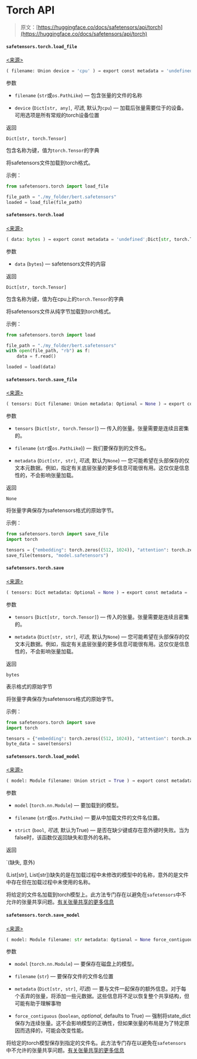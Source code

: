 # Torch API

> 原文：[https://huggingface.co/docs/safetensors/api/torch](https://huggingface.co/docs/safetensors/api/torch)

#### `safetensors.torch.load_file`

[<来源>](https://github.com/huggingface/safetensors/blob/main/bindings/python/py_src/safetensors/torch.py#L284)

```py
( filename: Union device = 'cpu' ) → export const metadata = 'undefined';Dict[str, torch.Tensor]
```

参数

+   `filename` (`str`或`os.PathLike`) — 包含张量的文件的名称

+   `device` (`Dict[str, any]`, *可选*, 默认为`cpu`) — 加载后张量需要位于的设备。可用选项是所有常规的torch设备位置

返回

`Dict[str, torch.Tensor]`

包含名称为键，值为`torch.Tensor`的字典

将safetensors文件加载到torch格式。

示例：

```py
from safetensors.torch import load_file

file_path = "./my_folder/bert.safetensors"
loaded = load_file(file_path)
```

#### `safetensors.torch.load`

[<来源>](https://github.com/huggingface/safetensors/blob/main/bindings/python/py_src/safetensors/torch.py#L314)

```py
( data: bytes ) → export const metadata = 'undefined';Dict[str, torch.Tensor]
```

参数

+   `data` (`bytes`) — safetensors文件的内容

返回

`Dict[str, torch.Tensor]`

包含名称为键，值为在cpu上的`torch.Tensor`的字典

将safetensors文件从纯字节加载到torch格式。

示例：

```py
from safetensors.torch import load

file_path = "./my_folder/bert.safetensors"
with open(file_path, "rb") as f:
    data = f.read()

loaded = load(data)
```

#### `safetensors.torch.save_file`

[<来源>](https://github.com/huggingface/safetensors/blob/main/bindings/python/py_src/safetensors/torch.py#L250)

```py
( tensors: Dict filename: Union metadata: Optional = None ) → export const metadata = 'undefined';None
```

参数

+   `tensors` (`Dict[str, torch.Tensor]`) — 传入的张量。张量需要是连续且密集的。

+   `filename` (`str`或`os.PathLike`)) — 我们要保存到的文件名。

+   `metadata` (`Dict[str, str]`, *可选*, 默认为`None`) — 您可能希望在头部保存的仅文本元数据。例如，指定有关底层张量的更多信息可能很有用。这仅仅是信息性的，不会影响张量加载。

返回

`None`

将张量字典保存为safetensors格式的原始字节。

示例：

```py
from safetensors.torch import save_file
import torch

tensors = {"embedding": torch.zeros((512, 1024)), "attention": torch.zeros((256, 256))}
save_file(tensors, "model.safetensors")
```

#### `safetensors.torch.save`

[<来源>](https://github.com/huggingface/safetensors/blob/main/bindings/python/py_src/safetensors/torch.py#L220)

```py
( tensors: Dict metadata: Optional = None ) → export const metadata = 'undefined';bytes
```

参数

+   `tensors` (`Dict[str, torch.Tensor]`) — 传入的张量。张量需要是连续且密集的。

+   `metadata` (`Dict[str, str]`, *可选*, 默认为`None`) — 您可能希望在头部保存的仅文本元数据。例如，指定有关底层张量的更多信息可能很有用。这仅仅是信息性的，不会影响张量加载。

返回

`bytes`

表示格式的原始字节

将张量字典保存为safetensors格式的原始字节。

示例：

```py
from safetensors.torch import save
import torch

tensors = {"embedding": torch.zeros((512, 1024)), "attention": torch.zeros((256, 256))}
byte_data = save(tensors)
```

#### `safetensors.torch.load_model`

[<来源>](https://github.com/huggingface/safetensors/blob/main/bindings/python/py_src/safetensors/torch.py#L176)

```py
( model: Module filename: Union strict = True ) → export const metadata = 'undefined';`(missing, unexpected)
```

参数

+   `model` (`torch.nn.Module`) — 要加载到的模型。

+   `filename` (`str`或`os.PathLike`) — 要从中加载文件的文件名位置。

+   `strict` (`bool`, *可选*, 默认为True) — 是否在缺少键或存在意外键时失败。当为false时，该函数仅返回缺失和意外的名称。

返回

`(缺失, 意外)

(List[str], List[str])缺失的是在加载过程中未修改的模型中的名称，意外的是文件中存在但在加载过程中未使用的名称。

将给定的文件名加载到torch模型上。此方法专门存在以避免在`safetensors`中不允许的张量共享问题。[有关张量共享的更多信息](../torch_shared_tensors)

#### `safetensors.torch.save_model`

[<来源>](https://github.com/huggingface/safetensors/blob/main/bindings/python/py_src/safetensors/torch.py#L130)

```py
( model: Module filename: str metadata: Optional = None force_contiguous: bool = True )
```

参数

+   `model` (`torch.nn.Module`) — 要保存在磁盘上的模型。

+   `filename` (`str`) — 要保存文件的文件名位置

+   `metadata` (`Dict[str, str]`, *可选*) — 要与文件一起保存的额外信息。对于每个丢弃的张量，将添加一些元数据。这些信息将不足以恢复整个共享结构，但可能有助于理解事物

+   `force_contiguous` (`boolean`, *optional*, defaults to True) — 强制将state_dict保存为连续张量。这不会影响模型的正确性，但如果张量的布局是为了特定原因而选择的，可能会改变性能。

将给定的torch模型保存到指定的文件名。此方法专门存在以避免在`safetensors`中不允许的张量共享问题。[有关张量共享的更多信息](../torch_shared_tensors)
